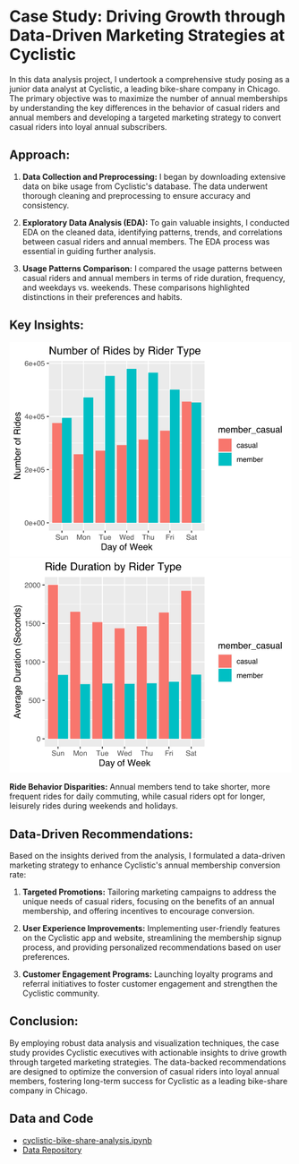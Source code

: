 # Case Study: Driving Growth through Data-Driven Marketing Strategies at Cyclistic

In this data analysis project, I undertook a comprehensive study posing as a junior data analyst at Cyclistic, a leading bike-share company in Chicago. The primary objective was to maximize the number of annual memberships by understanding the key differences in the behavior of casual riders and annual members and developing a targeted marketing strategy to convert casual riders into loyal annual subscribers.

## Approach:

1. **Data Collection and Preprocessing:** I began by downloading extensive data on bike usage from Cyclistic's database. The data underwent thorough cleaning and preprocessing to ensure accuracy and consistency.

2. **Exploratory Data Analysis (EDA):** To gain valuable insights, I conducted EDA on the cleaned data, identifying patterns, trends, and correlations between casual riders and annual members. The EDA process was essential in guiding further analysis.

3. **Usage Patterns Comparison:** I compared the usage patterns between casual riders and annual members in terms of ride duration, frequency, and weekdays vs. weekends. These comparisons highlighted distinctions in their preferences and habits.

## Key Insights:

![Rides by Type](https://github.com/timgreenli/Cyclistic-Bike-Share-Analysis/blob/main/visuals/rides_by_type_v2.svg)
![Duration by Type](https://github.com/timgreenli/Cyclistic-Bike-Share-Analysis/blob/main/visuals/duration_by_type_v2.svg)

**Ride Behavior Disparities:** Annual members tend to take shorter, more frequent rides for daily commuting, while casual riders opt for longer, leisurely rides during weekends and holidays.

## Data-Driven Recommendations:

Based on the insights derived from the analysis, I formulated a data-driven marketing strategy to enhance Cyclistic's annual membership conversion rate:

1. **Targeted Promotions:** Tailoring marketing campaigns to address the unique needs of casual riders, focusing on the benefits of an annual membership, and offering incentives to encourage conversion.

2. **User Experience Improvements:** Implementing user-friendly features on the Cyclistic app and website, streamlining the membership signup process, and providing personalized recommendations based on user preferences.

3. **Customer Engagement Programs:** Launching loyalty programs and referral initiatives to foster customer engagement and strengthen the Cyclistic community.

## Conclusion:

By employing robust data analysis and visualization techniques, the case study provides Cyclistic executives with actionable insights to drive growth through targeted marketing strategies. The data-backed recommendations are designed to optimize the conversion of casual riders into loyal annual members, fostering long-term success for Cyclistic as a leading bike-share company in Chicago.

## Data and Code

- [cyclistic-bike-share-analysis.ipynb](https://github.com/timgreenli/Cyclistic-Bike-Share-Analysis/blob/main/cyclistic-bike-share-analysis.ipynb)
- [Data Repository](https://www.kaggle.com/datasets/timgreenli/divvy-tripdata-june-2022-to-may-2023)
